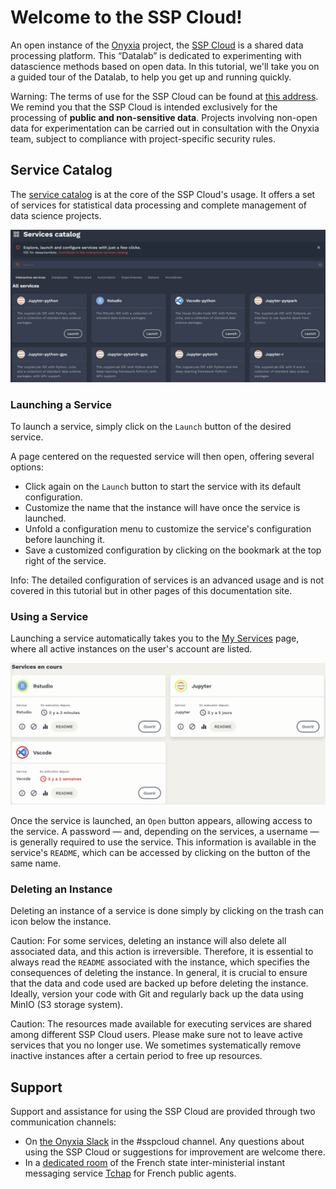 # Welcome to the SSP Cloud!

An open instance of the [Onyxia](https://www.onyxia.sh/) project, the [SSP Cloud](https://datalab.sspcloud.fr/) is a shared data processing platform. This “Datalab” is dedicated to experimenting with datascience methods based on open data. In this tutorial, we'll take you on a guided tour of the Datalab, to help you get up and running quickly.

Warning: The terms of use for the SSP Cloud can be found at [this address](https://datalab.sspcloud.fr/document?source=%257B%2522en%2522%253A%2522%252Fcustom-resources%252Ftos_en.md%2522%252C%2522fr%2522%253A%2522%252Fcustom-resources%252Ftos_fr.md%2522%257D&lang=en). We remind you that the SSP Cloud is intended exclusively for the processing of **public and non-sensitive data**. Projects involving non-open data for experimentation can be carried out in consultation with the Onyxia team, subject to compliance with project-specific security rules.

## Service Catalog

The [service catalog](https://datalab.sspcloud.fr/catalog/inseefrlab-helm-charts-datascience) is at the core of the SSP Cloud's usage. It offers a set of services for statistical data processing and complete management of data science projects.

![](./content/img/catalog.png)

### Launching a Service

To launch a service, simply click on the `Launch` button of the desired service.

A page centered on the requested service will then open, offering several options:

-   Click again on the `Launch` button to start the service with its default configuration.
-   Customize the name that the instance will have once the service is launched.
-   Unfold a configuration menu to customize the service's configuration before launching it.
-   Save a customized configuration by clicking on the bookmark at the top right of the service.

Info: The detailed configuration of services is an advanced usage and is not covered in this tutorial but in other pages of this documentation site.

### Using a Service

Launching a service automatically takes you to the [My Services](https://datalab.sspcloud.fr/my-services) page, where all active instances on the user's account are listed.

![](./content/img/services.png)

Once the service is launched, an `Open` button appears, allowing access to the service. A password — and, depending on the services, a username — is generally required to use the service. This information is available in the service's `README`, which can be accessed by clicking on the button of the same name.

### Deleting an Instance

Deleting an instance of a service is done simply by clicking on the trash can icon below the instance.

Caution: For some services, deleting an instance will also delete all associated data, and this action is irreversible. Therefore, it is essential to always read the `README` associated with the instance, which specifies the consequences of deleting the instance. In general, it is crucial to ensure that the data and code used are backed up before deleting the instance. Ideally, version your code with Git and regularly back up the data using MinIO (S3 storage system).

Caution: The resources made available for executing services are shared among different SSP Cloud users. Please make sure not to leave active services that you no longer use. We sometimes systematically remove inactive instances after a certain period to free up resources.

## Support

Support and assistance for using the SSP Cloud are provided through two communication channels:

-   On [the Onyxia Slack](https://join.slack.com/t/3innovation/shared_invite/zt-1bo6y53oy-Y~zKzR2SRg37pq5oYgiPuA) in the #sspcloud channel. Any questions about using the SSP Cloud or suggestions for improvement are welcome there.
-   In a [dedicated room](https://matrix.to/#/#SSPCloudXDpAw6v:agent.finances.tchap.gouv.fr) of the French state inter-ministerial instant messaging service [Tchap](https://www.tchap.gouv.fr) for French public agents.
